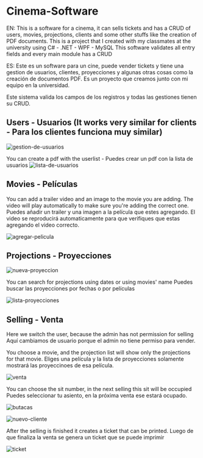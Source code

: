 # Cinema-Software
EN:
This is a software for a cinema, it can sells tickets and has a CRUD of users, movies, projections, clients and some other stuffs like the creation of PDF documents. 
This is a project that I created with my classmates at the university using C# - .NET - WPF - MySQL 
This software validates all entry fields and every main module has a CRUD


ES:
Este es un software para un cine, puede vender tickets y tiene una gestion de usuarios, clientes, proyecciones y algunas otras cosas como la creación de documentos PDF. 
Es un proyecto que creamos junto con mi equipo en la universidad. 


Este sistema valida los campos de los registros y todas las gestiones tienen su CRUD.



## Users - Usuarios (It works very similar for clients - Para los clientes funciona muy similar)

![gestion-de-usuarios](./Documentation/img/gestion-de-usuarios.png)


You can create a pdf with the userlist - Puedes crear un pdf con la lista de usuarios
![lista-de-usuarios](./Documentation/img/lista-de-usuarios.png)




## Movies - Películas 

You can add a trailer video and an image to the movie you are adding. The video will play automatically to make sure you're adding the correct one.
Puedes añadir un trailer y una imagen a la película que estes agregando. El video se reproducirá automaticamente para que verifiques que estas agregando el video correcto.

![agregar-pelicula](./Documentation/img/agregar-pelicula.png)



## Projections - Proyecciones

![nueva-proyeccion](./Documentation/img/nueva-proyeccion.png)

You can search for projections using dates or using movies' name
Puedes buscar las proyecciones por fechas o por películas

![lista-proyecciones](./Documentation/img/lista-proyecciones.png)


## Selling - Venta
Here we switch the user, because the admin has not permission for selling
Aquí cambiamos de usuario porque el admin no tiene permiso para vender.


You choose a movie, and the projection list will show only the projections for that movie.
Eliges una película y la lista de proyecciones solamente mostrará las proyeccinoes de esa película.




![venta](./Documentation/img/venta.png)


You can choose the sit number, in the next selling this sit will be occupied
Puedes seleccionar tu asiento, en la próxima venta ese estará ocupado.

![butacas](./Documentation/img/butacas.png)


![nuevo-cliente](./Documentation/img/nuevo-cliente.png)

After the selling is finished it creates a ticket that can be printed.
Luego de que finaliza la venta se genera un ticket que se puede imprimir

![ticket](./Documentation/img/ticket.png)


